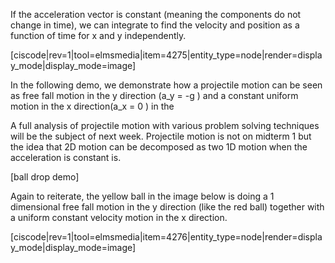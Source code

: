 If the acceleration vector  is constant (meaning the components do not change in time), we can integrate to find the velocity and position as a function of time for x and y independently.

[ciscode|rev=1|tool=elmsmedia|item=4275|entity_type=node|render=display_mode|display_mode=image]


In the following demo, we demonstrate how a projectile motion can be seen as free fall motion in the y direction (<lrn-math inline>a_y = -g </lrn-math>) and a constant uniform motion in the x direction(<lrn-math inline>a_x = 0 </lrn-math>) in the 

<lrndesign-sidenote label="Instructor Note" icon="bookmark" bg-color="#c2e5f2">
A full analysis of projectile motion with various problem solving techniques will be the subject of next week. Projectile motion is not on midterm 1 but the idea that 2D motion can be decomposed as two 1D motion when the acceleration is constant is. 
</lrndesign-sidenote>

[ball drop demo]

Again to reiterate, the yellow ball in the image below is doing a 1 dimensional free fall motion in the y direction (like the red ball) together with a uniform constant velocity motion in the x direction. 

[ciscode|rev=1|tool=elmsmedia|item=4276|entity_type=node|render=display_mode|display_mode=image]
